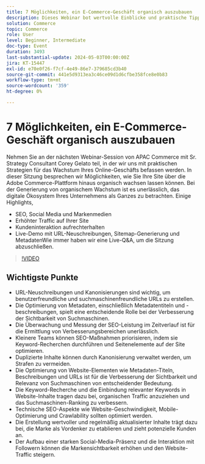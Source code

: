 ```yaml
---
title: 7 Möglichkeiten, ein E-Commerce-Geschäft organisch auszubauen
description: Dieses Webinar bot wertvolle Einblicke und praktische Tipps für das organische Wachstum eines E-Commerce-Geschäfts mithilfe von SEO-Strategien. Die Strategien umfassten verschiedene Aspekte wie Website-Optimierung, Keyword-Recherche, technische SEO-Verbesserungen, Inhaltserstellung, Social-Media-Präsenz, Kundenzufriedenheit und die Diversifizierung von Marketing-Kanälen. Die Teilnehmer wurden mit den nativen Funktionen der Adobe Commerce-Plattform vertraut gemacht und ermutigt, der bevorstehenden Adobe Summit beizutreten, um weitere Lernmöglichkeiten zu erhalten. Insgesamt betonte das Webinar die Bedeutung konsistenter Bemühungen und Anpassungsfähigkeit für den langfristigen Erfolg in der E-Commerce-Branche.
solution: Commerce
topic: Commerce
role: User
level: Beginner, Intermediate
doc-type: Event
duration: 3493
last-substantial-update: 2024-05-03T00:00:00Z
jira: KT-15447
exl-id: e70e0f26-f7cf-4e49-86e7-379685cd3b40
source-git-commit: 441e5d9313ea3c46ce09d1d6cfbe358fce8e0b83
workflow-type: tm+mt
source-wordcount: '359'
ht-degree: 0%

---
```


# 7 Möglichkeiten, ein E-Commerce-Geschäft organisch auszubauen

Nehmen Sie an der nächsten Webinar-Session von APAC Commerce mit Sr. Strategy Consultant Corey Gelato teil, in der wir uns mit praktischen Strategien für das Wachstum Ihres Online-Geschäfts befassen werden. In dieser Sitzung besprechen wir Möglichkeiten, wie Sie Ihre Site über die Adobe Commerce-Plattform hinaus organisch wachsen lassen können. Bei der Generierung von organischem Wachstum ist es unerlässlich, das digitale Ökosystem Ihres Unternehmens als Ganzes zu betrachten. Einige Highlights,

* SEO, Social Media und Markenmedien
* Erhöhter Traffic auf Ihrer Site
* Kundeninteraktion aufrechterhalten
* Live-Demo mit URL-Neuschreibungen, Sitemap-Generierung und MetadatenWie immer haben wir eine Live-Q&amp;A, um die Sitzung abzuschließen.

>[!VIDEO](https://video.tv.adobe.com/v/3428817/?learn=on)

## Wichtigste Punkte

* URL-Neuschreibungen und Kanonisierungen sind wichtig, um benutzerfreundliche und suchmaschinenfreundliche URLs zu erstellen.
* Die Optimierung von Metadaten, einschließlich Metadatentiteln und -beschreibungen, spielt eine entscheidende Rolle bei der Verbesserung der Sichtbarkeit von Suchmaschinen.
* Die Überwachung und Messung der SEO-Leistung im Zeitverlauf ist für die Ermittlung von Verbesserungsbereichen unerlässlich.
* Kleinere Teams können SEO-Maßnahmen priorisieren, indem sie Keyword-Recherchen durchführen und Seitenelemente auf der Site optimieren.
* Duplizierte Inhalte können durch Kanonisierung verwaltet werden, um Strafen zu vermeiden.
* Die Optimierung von Website-Elementen wie Metadaten-Titeln, Beschreibungen und URLs ist für die Verbesserung der Sichtbarkeit und Relevanz von Suchmaschinen von entscheidender Bedeutung.
* Die Keyword-Recherche und die Einbindung relevanter Keywords in Website-Inhalte tragen dazu bei, organischen Traffic anzuziehen und das Suchmaschinen-Ranking zu verbessern.
* Technische SEO-Aspekte wie Website-Geschwindigkeit, Mobile-Optimierung und Crawlability sollten optimiert werden.
* Die Erstellung wertvoller und regelmäßig aktualisierter Inhalte trägt dazu bei, die Marke als Vordenker zu etablieren und zieht potenzielle Kunden an.
* Der Aufbau einer starken Social-Media-Präsenz und die Interaktion mit Followern können die Markensichtbarkeit erhöhen und den Website-Traffic steigern.
